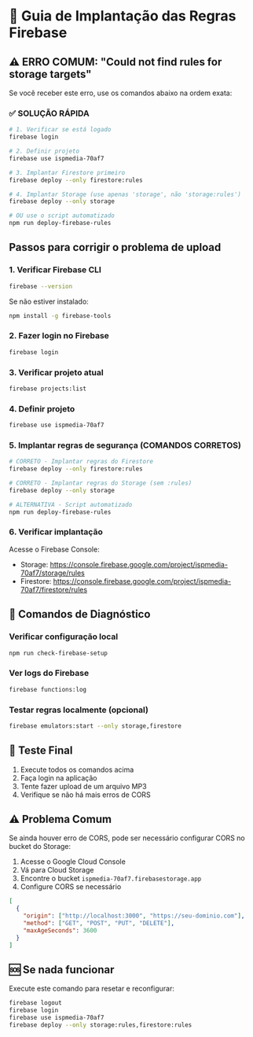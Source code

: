# 🚀 Guia de Implantação das Regras Firebase

## ⚠️ ERRO COMUM: "Could not find rules for storage targets"

Se você receber este erro, use os comandos abaixo na ordem exata:

### ✅ SOLUÇÃO RÁPIDA

```bash
# 1. Verificar se está logado
firebase login

# 2. Definir projeto
firebase use ispmedia-70af7

# 3. Implantar Firestore primeiro
firebase deploy --only firestore:rules

# 4. Implantar Storage (use apenas 'storage', não 'storage:rules')
firebase deploy --only storage

# OU use o script automatizado
npm run deploy-firebase-rules
```

## Passos para corrigir o problema de upload

### 1. Verificar Firebase CLI

```bash
firebase --version
```

Se não estiver instalado:

```bash
npm install -g firebase-tools
```

### 2. Fazer login no Firebase

```bash
firebase login
```

### 3. Verificar projeto atual

```bash
firebase projects:list
```

### 4. Definir projeto

```bash
firebase use ispmedia-70af7
```

### 5. Implantar regras de segurança (COMANDOS CORRETOS)

```bash
# CORRETO - Implantar regras do Firestore
firebase deploy --only firestore:rules

# CORRETO - Implantar regras do Storage (sem :rules)
firebase deploy --only storage

# ALTERNATIVA - Script automatizado
npm run deploy-firebase-rules
```

### 6. Verificar implantação

Acesse o Firebase Console:

- Storage: https://console.firebase.google.com/project/ispmedia-70af7/storage/rules
- Firestore: https://console.firebase.google.com/project/ispmedia-70af7/firestore/rules

## 🔧 Comandos de Diagnóstico

### Verificar configuração local

```bash
npm run check-firebase-setup
```

### Ver logs do Firebase

```bash
firebase functions:log
```

### Testar regras localmente (opcional)

```bash
firebase emulators:start --only storage,firestore
```

## 🎯 Teste Final

1. Execute todos os comandos acima
2. Faça login na aplicação
3. Tente fazer upload de um arquivo MP3
4. Verifique se não há mais erros de CORS

## ⚠️ Problema Comum

Se ainda houver erro de CORS, pode ser necessário configurar CORS no bucket do Storage:

1. Acesse o Google Cloud Console
2. Vá para Cloud Storage
3. Encontre o bucket `ispmedia-70af7.firebasestorage.app`
4. Configure CORS se necessário

```json
[
  {
    "origin": ["http://localhost:3000", "https://seu-dominio.com"],
    "method": ["GET", "POST", "PUT", "DELETE"],
    "maxAgeSeconds": 3600
  }
]
```

## 🆘 Se nada funcionar

Execute este comando para resetar e reconfigurar:

```bash
firebase logout
firebase login
firebase use ispmedia-70af7
firebase deploy --only storage:rules,firestore:rules
```
